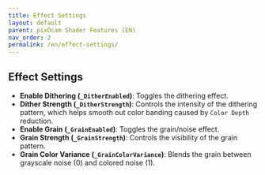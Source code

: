 ```yaml
---
title: Effect Settings
layout: default
parent: pixOcam Shader Features (EN)
nav_order: 2
permalink: /en/effect-settings/
---
```


## Effect Settings

*   **Enable Dithering (`_DitherEnabled`)**: Toggles the dithering effect.
*   **Dither Strength (`_DitherStrength`)**: Controls the intensity of the dithering pattern, which helps smooth out color banding caused by `Color Depth` reduction.
*   **Enable Grain (`_GrainEnabled`)**: Toggles the grain/noise effect.
*   **Grain Strength (`_GrainStrength`)**: Controls the visibility of the grain pattern.
*   **Grain Color Variance (`_GrainColorVariance`)**: Blends the grain between grayscale noise (0) and colored noise (1). 